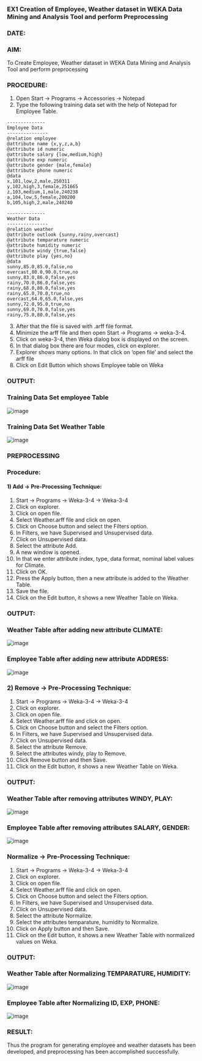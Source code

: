 ### EX1 Creation of Employee, Weather dataset in WEKA Data Mining and Analysis Tool and perform Preprocessing
### DATE: 
### AIM: 
  To Create Employee, Weather dataset in WEKA Data Mining and Analysis Tool and perform preprocessing
### PROCEDURE: 
1) Open Start -> Programs -> Accessories -> Notepad
2) Type the following training data set with the help of Notepad for Employee Table.

```
--------------
Employee Data
---------------
@relation employee
@attribute name {x,y,z,a,b}
@attribute id numeric
@attribute salary {low,medium,high}
@attribute exp numeric
@attribute gender {male,female}
@attribute phone numeric
@data
x,101,low,2,male,250311
y,102,high,3,female,251665
z,103,medium,1,male,240238
a,104,low,5,female,200200
b,105,high,2,male,240240

--------------
Weather Data
---------------
@relation weather
@attribute outlook {sunny,rainy,overcast}
@attribute temparature numeric
@attribute humidity numeric
@attribute windy {true,false}
@attribute play {yes,no}
@data
sunny,85.0,85.0,false,no
overcast,80.0,90.0,true,no
sunny,83.0,86.0,false,yes
rainy,70.0,86.0,false,yes
rainy,68.0,80.0,false,yes
rainy,65.0,70.0,true,no
overcast,64.0,65.0,false,yes
sunny,72.0,95.0,true,no
sunny,69.0,70.0,false,yes
rainy,75.0,80.0,false,yes

```
3) After that the file is saved with .arff file format.
4) Minimize the arff file and then open Start -> Programs -> weka-3-4.
5) Click on weka-3-4, then Weka dialog box is displayed on the screen.
6) In that dialog box there are four modes, click on explorer.
7) Explorer shows many options. In that click on ‘open file’ and select the arff file
8) Click on Edit Button which shows Employee table on Weka

### OUTPUT:

### Training Data Set employee Table

![image](https://github.com/user-attachments/assets/f91d6c2c-8e18-48ba-90db-5efee39e3db5)

### Training Data Set Weather Table

![image](https://github.com/user-attachments/assets/43dec604-29b1-44c1-9dab-1614199e7a71)

### PREPROCESSING
### Procedure:

#### 1) Add -> Pre-Processing Technique:
1) Start -> Programs -> Weka-3-4 -> Weka-3-4
2) Click on explorer.
3) Click on open file.
4) Select Weather.arff file and click on open.
5) Click on Choose button and select the Filters option.
6) In Filters, we have Supervised and Unsupervised data.
7) Click on Unsupervised data.
8) Select the attribute Add.
9) A new window is opened.
10) In that we enter attribute index, type, data format, nominal label values for Climate.
11) Click on OK.
12) Press the Apply button, then a new attribute is added to the Weather Table.
13) Save the file.
14) Click on the Edit button, it shows a new Weather Table on Weka.

### OUTPUT:
### Weather Table after adding new attribute CLIMATE:
![image](https://github.com/user-attachments/assets/244ef48c-d0ed-4cea-8b2a-040d39a9a681)

### Employee Table after adding new attribute ADDRESS:
![image](https://github.com/user-attachments/assets/5e542f05-51eb-4d1a-b807-f697cc75fad9)


### 2) Remove -> Pre-Processing Technique:

1) Start -> Programs -> Weka-3-4 -> Weka-3-4
2) Click on explorer.
3) Click on open file.
4) Select Weather.arff file and click on open.
5) Click on Choose button and select the Filters option.
6) In Filters, we have Supervised and Unsupervised data.
7) Click on Unsupervised data.
8) Select the attribute Remove.
9) Select the attributes windy, play to Remove.
10) Click Remove button and then Save.
11) Click on the Edit button, it shows a new Weather Table on Weka.

### OUTPUT:
### Weather Table after removing attributes WINDY, PLAY:
![image](https://github.com/user-attachments/assets/acc84b95-a1f0-47d4-9c16-b385f2a0f321)

### Employee Table after removing attributes SALARY, GENDER:
![image](https://github.com/user-attachments/assets/5f1f99dd-8c8b-4795-a992-571c59475816)


### Normalize -> Pre-Processing Technique:

1) Start -> Programs -> Weka-3-4 -> Weka-3-4
2) Click on explorer.
3) Click on open file.
4) Select Weather.arff file and click on open.
5) Click on Choose button and select the Filters option.
6) In Filters, we have Supervised and Unsupervised data.
7) Click on Unsupervised data.
8) Select the attribute Normalize.
9) Select the attributes temparature, humidity to Normalize.
10) Click on Apply button and then Save.
11) Click on the Edit button, it shows a new Weather Table with normalized values on Weka.

### OUTPUT:
### Weather Table after Normalizing TEMPARATURE, HUMIDITY:
![image](https://github.com/user-attachments/assets/86497f68-2aeb-460b-8096-75d2d072ec88)

### Employee Table after Normalizing ID, EXP, PHONE:
![image](https://github.com/user-attachments/assets/fbb68954-f01f-4e8f-8112-17350a1bb61e)


### RESULT: 
  Thus the program for generating employee and weather datasets has been developed, and preprocessing has been accomplished successfully.
